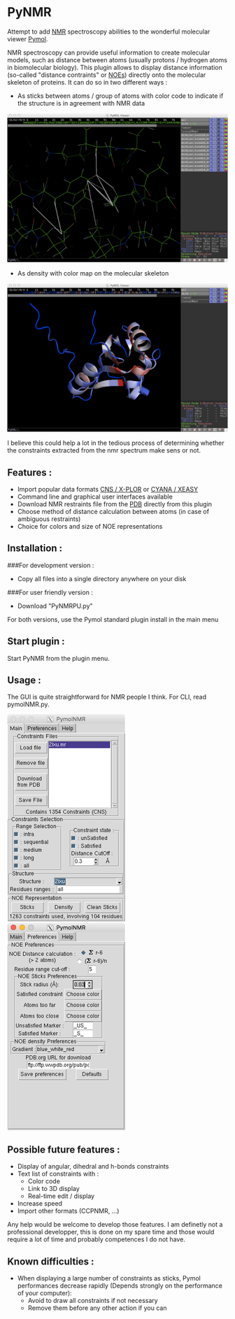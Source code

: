 PyNMR
=====
Attempt to add [NMR](http://en.wikipedia.org/wiki/Nuclear_magnetic_resonance) spectroscopy abilities to the wonderful molecular viewer [Pymol](http://pymol.org).

NMR spectroscopy can provide useful information to create molecular models, such as distance between atoms (usually protons / hydrogen atoms in biomolecular biology).
This plugin allows to display distance information (so-called "distance contraints" or [NOEs](https://en.wikipedia.org/wiki/Nuclear_Overhauser_effect)) directly onto the molecular skeleton of proteins. 
It can do so in two different ways :

- As sticks between atoms / group of atoms with color code to indicate if the structure is in agreement with NMR data

![NOESticks](pictures/sticks.png)

- As density with color map on the molecular skeleton

![NOEDensity](pictures/density.png)

I believe this could help a lot in the tedious process of determining whether the 
constraints extracted from the nmr spectrum make sens or not.

Features :
---
- Import popular data formats [CNS / X-PLOR](http://cns-online.org) or [CYANA / XEASY](http://www.cyana.org)
- Command line and graphical user interfaces available
- Download NMR restraints file from the [PDB](http://www.rcsb.org/pdb/home/home.do) directly from this plugin
- Choose method of distance calculation between atoms (in case of ambiguous restraints)
- Choice for colors and size of NOE representations

Installation :
------------
###For development version :
- Copy all files into a single directory anywhere on your disk

###For user friendly version :
- Download "PyNMRPU.py"

For both versions, use the Pymol standard plugin install in the main menu

Start plugin :
------------

Start PyNMR from the plugin menu.

Usage :
-----
The GUI is quite straightforward for NMR people I think. For CLI, read pymolNMR.py.

![Interface](pictures/mainWindow.png) ![Preferences](pictures/preferences.png)

Possible future features :
------------------------

* Display of angular, dihedral and h-bonds constraints
* Text list of constraints with :
    * Color code
    * Link to 3D display
    * Real-time edit / display
* Increase speed
* Import other formats (CCPNMR, ...)

Any help would be welcome to develop those features. I am definetly not a professional developper, this is done on my spare time and those would require a lot of time and probably competences I do not have.

Known difficulties :
------------------
* When displaying a large number of constraints as sticks, Pymol performances decrease rapidly (Depends strongly on the performance of your computer):
    * Avoid to draw all constraints if not necessary
    * Remove them before any other action if you can